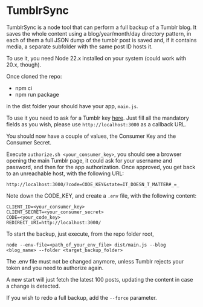 # TumblrSync

TumblrSync is a node tool that can perform a full backup of a Tumblr blog. It saves the whole content using a blog/year/month/day directory pattern, in each of them a full JSON dump of the tumblr post is saved and, if it contains media, a separate subfolder with the same post ID hosts it.

To use it, you need Node 22.x installed on your system (could work with 20.x, though).

Once cloned the repo:

- npm ci
- npm run package

in the dist folder your should have your app, `main.js`.

To use it you need to ask for a Tumblr key [here](https://www.tumblr.com/oauth/apps). Just fill all the mandatory fields as you wish, please use `http://localhost:3000` as a callback URL.

You should now have a couple of values, the Consumer Key and the Consumer Secret.

Execute `authorize.sh <your_consumer_key>`, you should see a browser opening the main Tumblr page, it could ask for your username and password, and then for the app authorization. Once approved, you get back to an unreachable host, with the following URL:

`http://localhost:3000/?code=CODE_KEY&state=IT_DOESN_T_MATTER#_=_`

Note down the CODE_KEY, and create a `.env` file, with the following content:

```text
CLIENT_ID=<your_consumer_key>
CLIENT_SECRET=<your_consumer_secret>
CODE=<your_code_key>
REDIRECT_URI=http://localhost:3000/
```

To start the backup, just execute, from the repo folder root,

`node --env-file=<path_of_your_env_file> dist/main.js --blog <blog_name> --folder <target_backup_folder>`

The .env file must not be changed anymore, unless Tumblr rejects your token and you need to authorize again.

A new start will just fetch the latest 100 posts, updating the content in case a change is detected.

If you wish to redo a full backup, add the `--force` parameter.
